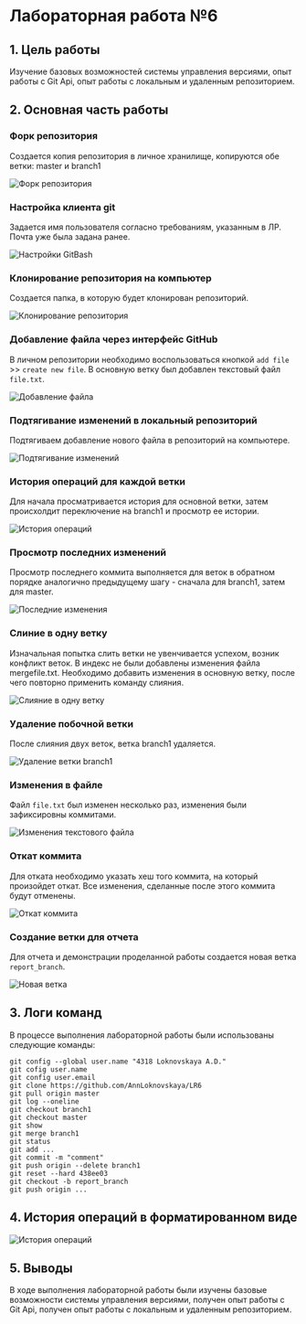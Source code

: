 # Лабораторная работа №6

## 1. Цель работы

Изучение базовых возможностей системы управления версиями, опыт работы с Git Api, опыт работы с локальным и удаленным репозиторием.

## 2. Основная часть работы

### Форк репозитория

Создается копия репозитория в личное хранилище, копируются обе ветки: master и branch1

![Форк репозитория](screenshot/добавление_файла.png)

### Настройка клиента git

Задается имя пользователя согласно требованиям, указанным в ЛР. Почта уже была задана ранее. 

![Настройки GitBash](screenshot/настройки.png)

### Клонирование репозитория на компьютер

Создается папка, в которую будет клонирован репозиторий. 

![Клонирование репозитория](screenshot/клонирование.png)

### Добавление файла через интерфейс GitHub

В личном репозитории необходимо воспользоваться кнопкой ```add file``` >> ```create new file```. В основную ветку был добавлен текстовый файл ```file.txt```.

![Добавление файла](screenshot/добавление_файла.png)

### Подтягивание изменений в локальный репозиторий

Подтягиваем добавление нового файла в репозиторий на компьютере.

![Подтягивание изменений](screenshot/подтягивание_изменений.png)

### История операций для каждой ветки

Для начала просматривается история для основной ветки, затем происхолдит переключение на branch1 и просмотр ее истории.

![История операций](screenshot/история_операций.png)

### Просмотр последних изменений

Просмотр последнего коммита выполняется для веток в обратном порядке аналогично предыдущему шагу - сначала для branch1, затем для master.

![Последние изменения](screenshot/последние_изменения.png)

### Слиние в одну ветку

Изначальная попытка слить ветки не увенчивается успехом, возник конфликт веток. В индекс не были добавлены изменения файла mergefile.txt. Необходимо добавить изменения в основную ветку, после чего повторно применить команду слияния.

![Слияние в одну ветку](screenshot/слияние.png)

### Удаление побочной ветки

После слияния двух веток, ветка branch1 удаляется.

![Удаление ветки branch1](screenshot/удаление.png)

### Изменения в файле

Файл ```file.txt``` был изменен несколько раз, изменения были зафиксировны коммитами.

![Изменения текстового файла](screenshot/изменения_файла.png)

### Откат коммита

Для отката необходимо указать хеш того коммита, на который произойдет откат. Все изменения, сделанные после этого коммита будут отменены.

![Откат коммита](screenshot/откат.png)

### Создание ветки для отчета

Для отчета и демонстрации проделанной работы создается новая ветка ```report_branch```.

![Новая ветка](screenshot/новая_ветка.png)

## 3. Логи команд

В процессе выполнения лабораторной работы были использованы следующие команды:

```
git config --global user.name "4318 Loknovskaya A.D."
git cofig user.name
git config user.email
git clone https://github.com/AnnLoknovskaya/LR6
git pull origin master
git log --oneline
git checkout branch1
git checkout master
git show
git merge branch1
git status
git add ...
git commit -m "comment"
git push origin --delete branch1
git reset --hard 438ee03
git checkout -b report_branch
git push origin ...
```

## 4. История операций в форматированном виде
![История операций](screenshot/форматир.png)

## 5. Выводы

В ходе выполнения лабораторной работы были изучены базовые возможности системы управления версиями, получен опыт работы с Git Api, получен опыт работы с локальным и удаленным репозиторием.












































